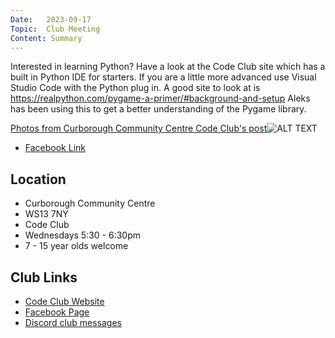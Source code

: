 ```yaml
---
Date:   2023-09-17
Topic:  Club Meeting
Content: Summary
---
```

Interested in learning Python? Have a look at the Code Club site which has a built in Python IDE for starters. If you are a little more advanced use Visual Studio Code with the Python plug in. A good site to look at is https://realpython.com/pygame-a-primer/#background-and-setup 
Aleks has been using this to get a better understanding of the Pygame library.

[Photos from Curborough Community Centre Code Club's post](https://www.facebook.com/720665616418529/posts/819499336535156)![ALT TEXT](https://scontent.fbhx6-1.fna.fbcdn.net/v/t39.30808-6/380001221_819497319868691_30186626974481456_n.jpg?_nc_cat=107&ccb=1-7&_nc_sid=5f2048&_nc_ohc=lKjOtSrBMYkAX9DgT-Q&_nc_ht=scontent.fbhx6-1.fna&edm=AKK4YLsEAAAA&oh=00_AfBvvquL7DnXAZ9SxPoahWGj3B4DzRXv9Wxad6CZosqIiA&oe=652C6B5D)

* [Facebook Link](https://www.facebook.com/720665616418529/posts/819499336535156)

## Location

* Curborough Community Centre
* WS13 7NY
* Code Club
* Wednesdays 5:30 - 6:30pm
* 7 - 15 year olds welcome

## Club Links

* [Code Club Website](https://lichfield-code-club.github.io/)
* [Facebook Page](https://www.facebook.com/LichfieldCoders)
* [Discord club messages](https://discord.gg/szz6xGK)
